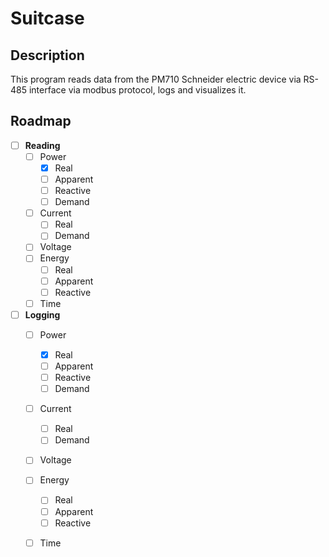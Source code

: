 # Suitcase
## Description
This program reads data from the PM710 Schneider electric device via RS-485 interface via modbus protocol, logs and visualizes it.

## Roadmap
- [ ] **Reading**
  - [ ] Power
    - [x] Real
    - [ ] Apparent
    - [ ] Reactive
    - [ ] Demand
  - [ ] Current
    - [ ] Real
    - [ ] Demand 
  - [ ] Voltage
  - [ ] Energy
    - [ ] Real
    - [ ] Apparent
    - [ ] Reactive
  - [ ] Time
- [ ] **Logging**
  - [ ] Power
    - [x] Real
    - [ ] Apparent
    - [ ] Reactive
    - [ ] Demand
  - [ ] Current
    - [ ] Real
    - [ ] Demand 
  - [ ] Voltage
  - [ ] Energy
    - [ ] Real
    - [ ] Apparent
    - [ ] Reactive
  - [ ] Time
		
